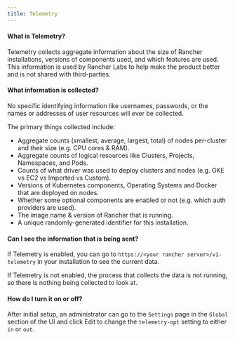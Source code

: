 ```yaml
---
title: Telemetry
---
```


#### What is Telemetry?

Telemetry collects aggregate information about the size of Rancher installations, versions of components used, and which features are used. This information is used by Rancher Labs to help make the product better and is not shared with third-parties.

#### What information is collected?

No specific identifying information like usernames, passwords, or the names or addresses of user resources will ever be collected.

The primary things collected include:

- Aggregate counts (smallest, average, largest, total) of nodes per-cluster and their size (e.g. CPU cores & RAM).
- Aggregate counts of logical resources like Clusters, Projects, Namespaces, and Pods.
- Counts of what driver was used to deploy clusters and nodes (e.g. GKE vs EC2 vs Imported vs Custom).
- Versions of Kubernetes components, Operating Systems and Docker that are deployed on nodes.
- Whether some optional components are enabled or not (e.g. which auth providers are used).
- The image name & version of Rancher that is running.
- A unique randomly-generated identifier for this installation.

#### Can I see the information that is being sent?

If Telemetry is enabled, you can go to `https://<your rancher server>/v1-telemetry` in your installation to see the current data.

If Telemetry is not enabled, the process that collects the data is not running, so there is nothing being collected to look at.

#### How do I turn it on or off?

After initial setup, an administrator can go to the `Settings` page in the `Global` section of the UI and click Edit to change the `telemetry-opt` setting to either `in` or `out`.
